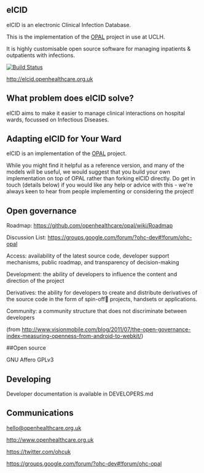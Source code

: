 ## elCID

elCID is an electronic Clinical Infection Database.

This is the implementation of the [OPAL](https://github.com/openhealthcare/opal) project in use at UCLH.

It is highly customisable open source software for managing inpatients & outpatients with infections.

[![Build
Status](https://travis-ci.org/openhealthcare/elcid.png)](https://travis-ci.org/openhealthcare/elcid)

http://elcid.openhealthcare.org.uk

## What problem does elCID solve?

elCID aims to make it easier to manage clinical interactions on hospital wards, focussed on Infectious Diseases.

## Adapting elCID for Your Ward

elCID is an implementation of the [OPAL](https://github.com/openhealthcare/opal) project.

While you might find it helpful as a reference version, and many of the models will be useful, we would suggest that you build your own implementation on top of OPAL rather than forking elCID directly.
Do get in touch (details below) if you would like any help or advice with this - we're always keen to hear from people implementing or considering the project!

## Open governance

Roadmap: https://github.com/openhealthcare/opal/wiki/Roadmap

Discussion List: https://groups.google.com/forum/?ohc-dev#!forum/ohc-opal

Access: availability of the latest source code, developer
support mechanisms, public roadmap, and transparency of
decision-making

Development: the ability of developers to influence the content
and direction of the project

Derivatives: the ability for developers to create and distribute
derivatives of the source code in the form of spin-off projects,
handsets or applications.

Community: a community structure that does not discriminate
between developers

(from http://www.visionmobile.com/blog/2011/07/the-open-governance-index-measuring-openness-from-android-to-webkit/)

##Open source

GNU Affero GPLv3

## Developing

Developer documentation is available in DEVELOPERS.md

## Communications

hello@openhealthcare.org.uk

http://www.openhealthcare.org.uk

https://twitter.com/ohcuk

https://groups.google.com/forum/?ohc-dev#!forum/ohc-opal
